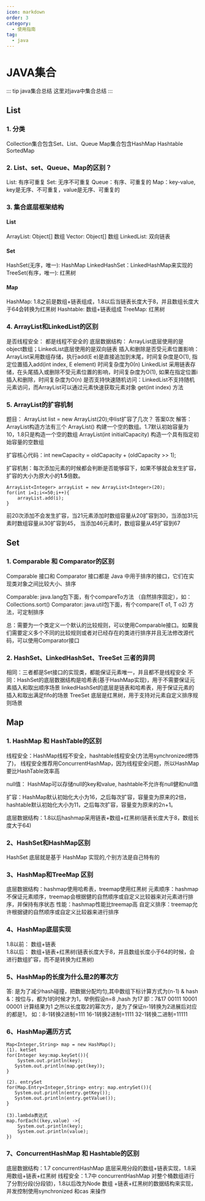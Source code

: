 ```yaml
---
icon: markdown
order: 3
category:
  - 使用指南
tag:
  - java
---
```


# JAVA集合

::: tip java集合总结
这里对java中集合总结
::: 

## List

### 1. 分类
Collection集合包含Set、List、Queue
Map集合包含HashMap Hashtable SortedMap

### 2. List、set、Queue、Map的区别？
List: 有序可重复
Set: 无序不可重复
Queue：有序、可重复的
Map：key-value, key是无序、不可重复，value是无序、可重复的

### 3. 集合底层框架结构
#### List 
ArrayList: Object[] 数组
Vector: Object[] 数组
LinkedList: 双向链表

#### Set
HashSet(无序，唯一): HashMap
LinkedHashSet：LinkedHashMap来实现的
TreeSet(有序，唯一): 红黑树

#### Map
HashMap: 1.8之前是数组+链表组成，1.8以后当链表长度大于8，并且数组长度大于64会转换为红黑树
Hashtable: 数组+链表组成
TreeMap: 红黑树


### 4. ArrayList和LinkedList的区别
是否线程安全： 都是线程不安全的
底层数据结构： ArrayList底层使用的是object数组；LinkedList底层使用的是双向链表
插入和删除是否受元素位置影响：
         ArrayList采用数组存储，执行add(E e)是直接追加到末尾，时间复杂度是O(1), 指定位置插入add(int                index, E element) 时间复杂度为0(n)
         LinkedList 采用链表存储，在头尾插入或删除不受元素位置的影响，时间复杂度为O(1), 如果在指定位置i
         插入和删除，时间复杂度为O(n)
 是否支持快速随机访问：LinkedList不支持随机元素访问，而ArrayList可以通过元素快速获取元素对象     get(int index) 方法

### 5. ArrayList的扩容机制
题目： ArrayList list = new ArrayList(20);中list扩容了几次？ 答案0次
解答： ArrayList构造方法有三个
ArrayList() 构建一个空的数组。1.7默认初始容量为10，1.8只是构造一个空的数组
ArrayList(int initialCapacity) 构造一个具有指定初始容量的空数组

扩容核心代码：int newCapacity = oldCapacity + (oldCapacity >> 1);


扩容机制：每次添加元素的时候都会判断是否能够容下，如果不够就会发生扩容，扩容的大小为原大小的**1.5**倍数。
```
ArrayList<Integer> arrayList = new ArrayList<Integer>(20);
for(int i=1;i<=50;i++){
    arrayList.add(i);
}
```
前20次添加不会发生扩容，当21元素添加时数组容量从20扩容到30，当添加31元素时数组容量从30扩容到45，
当添加46元素时，数组容量从45扩容到67

## Set

### 1. Comparable 和 Comparator的区别
Comparable 接口和 Comparator 接口都是 Java 中用于排序的接口，它们在实现类对象之间比较大小、排序 

Comparable: java.lang包下面，有个compareTo方法 （自然排序固定），如：Collections.sort()
Comparator: java.util包下面，有个compare(T o1, T o2) 方法，可定制排序

总：需要为一个类定义一个默认的比较规则，可以使用Comparable接口。如果我们需要定义多个不同的比较规则或者对已经存在的类进行排序并且无法修改源代码，可以使用Comparator接口


### 2. HashSet、LinkedHashSet、TreeSet 三者的异同
相同：三者都是Set接口的实现类，都能保证元素唯一，并且都不是线程安全
不同：HashSet的底层数据结构是哈希表(基于HashMap实现)，用于不需要保证元素插入和取出顺序场景
         linkedHashSet的底层是链表和哈希表，用于保证元素的插入和取出满足fifo的场景
         TreeSet 底层是红黑树，用于支持对元素自定义排序规则场景


## Map

### 1. HashMap 和 HashTable的区别
线程安全：HashMap线程不安全，hashtable线程安全(方法用synchronized修饰了)， 线程安全推荐用ConcurrentHashMap，因为线程安全问题，所以HashMap要比HashTable效率高

null值： HashMap可以存储null的key和value, hashtable不允许有null健和null值

扩容：HashMap默认初始化大小为16，之后每次扩容，容量变为原来的2倍，hashtable默认初始化大小为11，之后每次扩容，容量变为原来的2n+1。

底层数据结构：1.8以后hashmap采用链表+数组+红黑树(链表长度大于8，数组长度大于64)

### 2、HashSet和HashMap区别
HashSet 底层就是基于 HashMap 实现的,个别方法是自己特有的

### 3、HashMap和TreeMap 区别
底层数据结构：hashmap使用哈希表，treemap使用红黑树
元素顺序：hashmap不保证元素顺序，treemap会根据健的自然顺序或自定义比较器来对元素进行排序，并保持有序状态
性能：hashmap性能比treemap高
自定义排序：treemap允许根据键的自然顺序或自定义比较器来进行排序

### 4、HashMap底层实现
1.8以前： 数组+链表     
1.8以后： 数组+链表+红黑树(链表长度大于8，并且数组长度小于64的时候，会进行数组扩容，而不是转换为红黑树)


### 5、HashMap的长度为什么是2的幂次方
答: 是为了减少hash碰撞，把数据分配均匀,其中数组下标计算方式为(n-1) & hash
&：按位与，都为1的时候才为1，举例假设n=8 ,hash 为17
即：7&17
00111
10001
00001
计算结果为1
之所以长度取2的幂次方，是为了保证n-1转换为2进展后对应的都是1， 如：8-1转换2进制=111 16-1转换2进制=1111 32-1转换二进制=11111


### 6、HashMap遍历方式
```
Map<Integer,String> map = new HashMap();
(1). ketSet
for(Integer key:map.keySet()){
    System.out.println(key);
   System.out.println(map.get(key));
}
 
(2). entrySet
for(Map.Entry<Integer,String> entry: map.entrySet()){
   System.out.println(entry.getKey());
   System.out.println(entry.getValue());
}
 
(3).lambda表达式
map.forEach((key,value) ->{
    System.out.println(key);
    System.out.println(value);
})
```

### 7、ConcurrentHashMap 和 Hashtable的区别
底层数据结构：1.7 concurrentHashMap 底层采用分段的数组+链表实现，1.8采用数组+链表+红黑树
线程安全：1.7中 concurrentHashMap 对整个桶数组进行了分割分段(分段锁)，1.8以后改为Node 数组
               +链表+红黑树的数据结构来实现，并发控制使用synchronized 和cas 来操作

 

 

 



 

 

 











 

 

 

 

 

 





